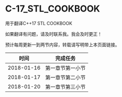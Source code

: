 # C-17_STL_COOKBOOK

用于翻译C++17 STL COOKBOOK

如果翻译有问题，请及时联系我。我会及时更正！

预计每周更新一到两节内容，转载请写明带上本页面链接。

| 时间                | 完成任务                    |
|-----                | -------                   |
|2018-01-16          | 第一章节第一小节              |
|2018-01-17			 | 第一章节第二小节		          |
|2018-01-20			 | 第一章节第三小节		          |
